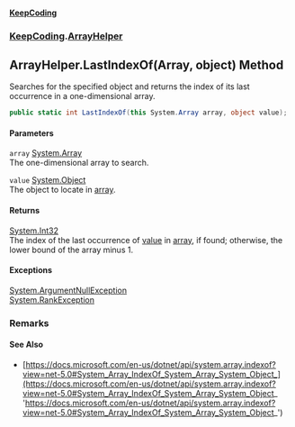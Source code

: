 #### [KeepCoding](index.md 'index')
### [KeepCoding](KeepCoding.md 'KeepCoding').[ArrayHelper](ArrayHelper.md 'KeepCoding.ArrayHelper')
## ArrayHelper.LastIndexOf(Array, object) Method
Searches for the specified object and returns the index of its last occurrence in a one-dimensional array.  
```csharp
public static int LastIndexOf(this System.Array array, object value);
```
#### Parameters
<a name='KeepCoding.ArrayHelper.LastIndexOf(System.Array.object).array'></a>
`array` [System.Array](https://docs.microsoft.com/en-us/dotnet/api/System.Array 'System.Array')  
The one-dimensional array to search.
  
<a name='KeepCoding.ArrayHelper.LastIndexOf(System.Array.object).value'></a>
`value` [System.Object](https://docs.microsoft.com/en-us/dotnet/api/System.Object 'System.Object')  
The object to locate in [array](ArrayHelper.LastIndexOf.+oMFU2+BD31y5jS1BPgJgw.md#KeepCoding.ArrayHelper.LastIndexOf(System.Array.object).array 'KeepCoding.ArrayHelper.LastIndexOf(System.Array, object).array').
  
#### Returns
[System.Int32](https://docs.microsoft.com/en-us/dotnet/api/System.Int32 'System.Int32')  
The index of the last occurrence of [value](ArrayHelper.LastIndexOf.+oMFU2+BD31y5jS1BPgJgw.md#KeepCoding.ArrayHelper.LastIndexOf(System.Array.object).value 'KeepCoding.ArrayHelper.LastIndexOf(System.Array, object).value') in [array](ArrayHelper.LastIndexOf.+oMFU2+BD31y5jS1BPgJgw.md#KeepCoding.ArrayHelper.LastIndexOf(System.Array.object).array 'KeepCoding.ArrayHelper.LastIndexOf(System.Array, object).array'), if found; otherwise, the lower bound of the array minus 1.
#### Exceptions
[System.ArgumentNullException](https://docs.microsoft.com/en-us/dotnet/api/System.ArgumentNullException 'System.ArgumentNullException')  
[System.RankException](https://docs.microsoft.com/en-us/dotnet/api/System.RankException 'System.RankException')  
### Remarks
#### See Also
- [https://docs.microsoft.com/en-us/dotnet/api/system.array.indexof?view=net-5.0#System_Array_IndexOf_System_Array_System_Object_](https://docs.microsoft.com/en-us/dotnet/api/system.array.indexof?view=net-5.0#System_Array_IndexOf_System_Array_System_Object_ 'https://docs.microsoft.com/en-us/dotnet/api/system.array.indexof?view=net-5.0#System_Array_IndexOf_System_Array_System_Object_')
